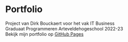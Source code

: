 # Portfolio
Project van Dirk Bouckaert voor het vak IT Business<br>
Graduaat Programmeren Arteveldehogeschool 2022-23<br>
Bekijk mijn portfolio op [GitHub Pages](https://pgm-dirkbouckaert.github.io/portfolio/src/index.html)
